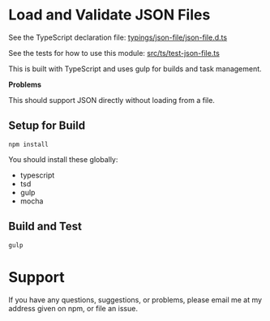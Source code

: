 # Load and Validate JSON Files


See the TypeScript declaration file: [typings/json-file/json-file.d.ts](typings/json-file/json-file.d.ts)

See the tests for how to use this module: [src/ts/test-json-file.ts](src/ts/test-json-file.ts)

This is built with TypeScript and uses gulp for builds and task management.

**Problems**

This should support JSON directly without loading from a file.


## Setup for Build
```
npm install
```

You should install these globally:
- typescript
- tsd
- gulp
- mocha

## Build and Test
```
gulp
```

# Support
If you have any questions, suggestions, or problems,
please email me at my address given on npm, or file an issue.
